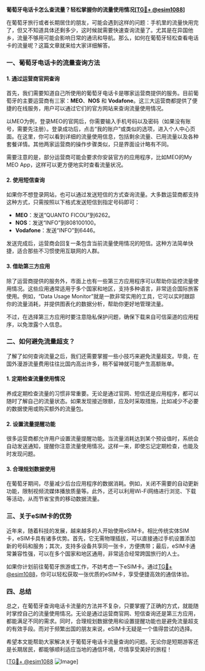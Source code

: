 **葡萄牙电话卡怎么查流量？轻松掌握你的流量使用情况[[TG💪+ @esim1088](https://t.me/s/esim1088)]**

在葡萄牙旅行或者长期居住的朋友，可能会遇到这样的问题：手机里的流量快用完了，但又不知道具体还剩多少，这时候就需要快速查询流量了。尤其是在异国他乡，流量不够用可能会影响日常的通讯和导航。那么，如何在葡萄牙轻松查看电话卡的流量呢？这篇文章就来给大家详细解答。

### 一、葡萄牙电话卡的流量查询方法

#### 1. 通过运营商官网查询
首先，我们需要知道自己所使用的葡萄牙电话卡是哪家运营商提供的服务。目前葡萄牙的主要运营商有三家：**MEO**、**NOS** 和 **Vodafone**。这三大运营商都提供了便捷的在线服务，用户可以通过它们的官方网站来查询流量使用情况。

以MEO为例，登录MEO的官网后，你需要输入手机号码以及密码（如果没有账号，需要先注册）。登录成功后，点击“我的账户”或类似的选项，进入个人中心页面。在这里，你可以看到详细的流量使用信息，包括剩余流量、已用流量以及各种套餐详情。其他两家运营商的操作步骤类似，只是界面设计略有不同。

需要注意的是，部分运营商可能会要求你安装官方的应用程序，比如MEO的My MEO App，这样可以更方便地实时查看流量状况。

#### 2. 使用短信查询
如果你不想登录网站，也可以通过发送短信的方式查询流量。大多数运营商都支持这种方式，只需按照以下格式发送短信到指定号码即可：

- **MEO**：发送“QUANTO FICOU”到6262。
- **NOS**：发送“INFO”到808100100。
- **Vodafone**：发送“INFO”到6446。

发送完成后，运营商会回复一条包含当前流量使用情况的短信。这种方法简单快捷，适合那些不习惯使用互联网的人群。

#### 3. 借助第三方应用
除了运营商提供的服务外，市面上也有一些第三方应用程序可以帮助你监控流量使用情况。这些应用通常适用于多个国家和地区，支持多种语言，非常适合国际旅客使用。例如，“Data Usage Monitor”就是一款非常实用的工具，它可以实时跟踪你的流量消耗，并提供图表化的数据分析，帮助你更好地管理流量。

不过，在选择第三方应用时要注意隐私保护问题，确保下载来自可信渠道的应用程序，以免泄露个人信息。

### 二、如何避免流量超支？

了解了如何查询流量之后，我们还需要掌握一些小技巧来避免流量超支。毕竟，在国外漫游流量费用往往比国内高出许多，稍不留神就可能产生高额账单。

#### 1. 定期检查流量使用情况
养成定期检查流量的习惯非常重要。无论是通过官网、短信还是应用程序，都可以随时了解自己的流量状态。如果发现接近限额，应及时采取措施，比如减少不必要的数据使用或购买额外的流量包。

#### 2. 设置流量提醒功能
很多运营商都允许用户设置流量提醒功能。当流量消耗达到某个预设值时，系统会自动发送通知，提醒你注意流量使用情况。这样一来，即使忘记定期检查，也能及时发现问题。

#### 3. 合理规划数据使用
在葡萄牙期间，尽量减少后台应用程序的数据消耗。例如，关闭不需要的自动更新功能，限制视频流媒体播放质量等。此外，还可以利用Wi-Fi网络进行浏览、下载等活动，从而节省宝贵的移动数据流量。

### 三、关于eSIM卡的优势

近年来，随着科技的发展，越来越多的人开始使用eSIM卡。相比传统实体SIM卡，eSIM卡具有诸多优势。首先，它无需物理插拔，可以直接通过手机设置添加新的号码和服务；其次，支持多设备共享同一张卡，方便携带；最后，eSIM卡通常兼容性强，可以在多个国家和地区通用，非常适合经常跨国旅行的人士。

如果你计划前往葡萄牙旅游或工作，不妨考虑一下eSIM卡。通过[TG💪+ @esim1088](https://t.me/s/esim1088)，你可以轻松获取一张优质的eSIM卡，享受便捷高效的通信体验。

### 四、总结

总之，在葡萄牙查询电话卡流量的方法并不复杂，只要掌握了正确的方式，就能随时掌控自己的流量使用情况。无论是通过运营商官网、短信查询还是第三方应用，都能满足不同的需求。同时，合理规划数据使用和设置提醒功能也是避免流量超支的有效手段。而对于频繁出国的朋友来说，eSIM卡无疑是一个值得尝试的选择。

希望本文能帮助大家解决关于葡萄牙电话卡流量查询的问题。无论你是短期游客还是长期居民，都能够顺利适应当地的通信环境，尽情享受美好的旅程！

[[TG💪+ @esim1088](https://t.me/s/esim1088) ![Image](https://i.postimg.cc/4NQfJmqS/Snipaste-2025-05-13-00-14-12.png)]